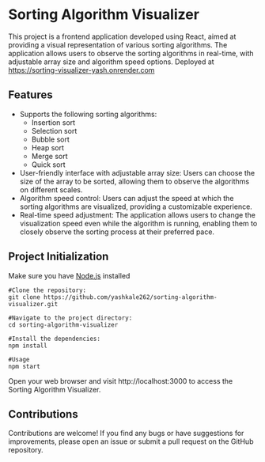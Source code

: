 # Sorting Algorithm Visualizer
This project is a frontend application developed using React, aimed at providing a visual representation of various sorting algorithms. The application allows users to observe the sorting algorithms in real-time, with adjustable array size and algorithm speed options.
Deployed at https://sorting-visualizer-yash.onrender.com
## Features
- Supports the following sorting algorithms:
  - Insertion sort
  - Selection sort
  - Bubble sort
  - Heap sort
  - Merge sort
  - Quick sort
- User-friendly interface with adjustable array size: Users can choose the size of the array to be sorted, allowing them to observe the algorithms on different scales.
- Algorithm speed control: Users can adjust the speed at which the sorting algorithms are visualized, providing a customizable experience.
- Real-time speed adjustment: The application allows users to change the visualization speed even while the algorithm is running, enabling them to closely observe the sorting process at their preferred pace.

## Project Initialization
Make sure you have [Node.js](https://nodejs.org) installed
```
#Clone the repository:
git clone https://github.com/yashkale262/sorting-algorithm-visualizer.git

#Navigate to the project directory:
cd sorting-algorithm-visualizer

#Install the dependencies:
npm install

#Usage
npm start
```
Open your web browser and visit http://localhost:3000 to access the Sorting Algorithm Visualizer.

## Contributions
Contributions are welcome! If you find any bugs or have suggestions for improvements, please open an issue or submit a pull request on the GitHub repository.


